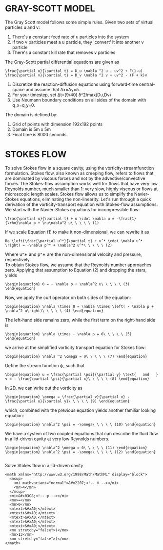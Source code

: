 
# GRAY-SCOTT MODEL
The Gray Scott model follows some simple rules. Given two sets of virtual particles u and v: 
1. There's a constant feed rate of u particles into the system 
1. If two v particles meet a u particle, they 'convert' it into another v particle 
1. There's a constant kill rate that removes v particles 

The Gray-Scott partial differential equations are given as
```
\frac{\partial u}{\partial t} = D_u \nabla ^2 u - uv^2 + F(1-u)
\frac{\partial v}{\partial t} = D_v \nabla ^2 v + uv^2 - (F + k)v
```
1. Discretize the reaction-diffusion equations using forward-time central-space and assume that Δx=Δy=δ.
2. For your timestep, set Δt=(9/40) δ^2/max(Du,Dv)
3. Use Neumann boundary conditions on all sides of the domain with q_x=q_y=0.

The domain is defined by:
1. Grid of points with dimension 192x192 points
2. Domain is 5m x 5m
3. Final time is 8000 seconds.

# STOKES FLOW
To solve Stokes flow in a square cavity, using the vorticity-streamfunction formulation.
Stokes flow, also known as creeping flow, refers to flows that are dominated by viscous forces and not by the advective/convective forces.  The Stokes-flow assumption works well for flows that have very low Reynolds number, much smaller than 1: very slow, highly viscous or flows at microscopic length scales. 
Stokes flow allows us to simplify the Navier-Stokes equations, eliminating the non-linearity.  Let's run through a quick derivation of the vorticity-transport equation with Stokes-flow assumptions. 
We start with the Navier-Stokes equations for incompressible flow:
```
\frac{\partial u}{\partial t} + u \cdot \nabla u = -\frac{1}{\rho}\nabla p + \nu\nabla^2 u\ \ \ \ \ (1)

```
If we scale Equation (1) to make it non-dimensional, we can rewrite it as
```
Re \left(\frac{\partial u^*}{\partial t} + u^* \cdot \nabla u^* \right) = -\nabla p^* + \nabla^2 u^*\ \ \ \ \ (2)
```
Where u^∗ and p^∗ are the non-dimensional velocity and pressure, respectively.  
To obtain Stokes flow, we assume that the Reynolds number approaches zero.  Applying that assumption to Equation (2) and dropping the stars, yields
```
\begin{equation} 0 = - \nabla p + \nabla^2 u\ \ \ \ \ (3) \end{equation}
```
Now, we apply the curl operator on both sides of the equation:
```
\begin{equation} \nabla \times 0 = \nabla \times \left( - \nabla p + \nabla^2 u\right)\ \ \ \ \ (4) \end{equation}
```

The left-hand side remains zero, while the first term on the right-hand side is
```
\begin{equation} \nabla \times - \nabla p = 0\ \ \ \ \ (5) \end{equation}
```
we arrive at the simplified vorticity transport equation for Stokes flow:
```
\begin{equation} \nabla ^2 \omega = 0\ \ \ \ \ (7) \end{equation}
```
Define the stream function ψ, such that
```
\begin{equation} u = \frac{\partial \psi}{\partial y} \text{   and   } v = - \frac{\partial \psi}{\partial x}\ \ \ \ \ (8) \end{equation}

```
In 2D, we can write out the vorticity as
```
\begin{equation} \omega = \frac{\partial v}{\partial x} - \frac{\partial u}{\partial y}\ \ \ \ \ (9) \end{equation}

```
which, combined with the previous equation yields another familiar looking equation:

```
\begin{equation} \nabla^2 \psi = -\omega\ \ \ \ \ (10) \end{equation}

```
We have a system of two coupled equations that can describe the fluid flow in a lid-driven cavity at very low Reynolds numbers.  

```
\begin{equation} \nabla^2 \omega = 0\ \ \ \ \ (11) \end{equation}
\begin{equation} \nabla^2 \psi = -\omega\ \ \ \ \ (12) \end{equation}


```
Solve Stokes flow in a lid-driven cavity

```
<math xmlns="http://www.w3.org/1998/Math/MathML" display="block">
  <msup>
    <mi mathvariant="normal">&#x2207;<!-- ∇ --></mi>
    <mn>4</mn>
  </msup>
  <mi>&#x03C8;<!-- ψ --></mi>
  <mo>=</mo>
  <mn>0</mn>
  <mtext>&#xA0;</mtext>
  <mtext>&#xA0;</mtext>
  <mtext>&#xA0;</mtext>
  <mtext>&#xA0;</mtext>
  <mtext>&#xA0;</mtext>
  <mo stretchy="false">(</mo>
  <mn>13</mn>
  <mo stretchy="false">)</mo>
</math>


```



